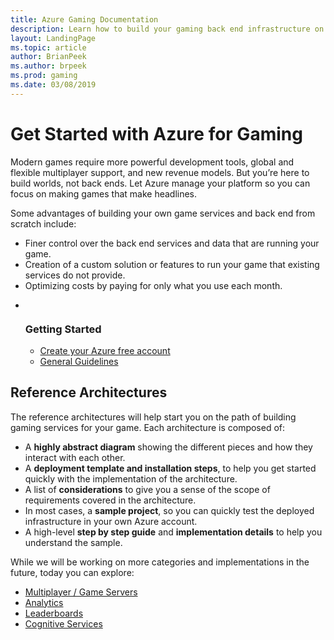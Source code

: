 ```yaml
---
title: Azure Gaming Documentation
description: Learn how to build your gaming back end infrastructure on Azure with reference architectures, samples, and more
layout: LandingPage
ms.topic: article
author: BrianPeek
ms.author: brpeek
ms.prod: gaming
ms.date: 03/08/2019
---
```


# Get Started with Azure for Gaming

Modern games require more powerful development tools, global and flexible multiplayer support, and new revenue models. But you’re here to build worlds, not back ends. Let Azure manage your platform so you can focus on making games that make headlines.

Some advantages of building your own game services and back end from scratch include:

* Finer control over the back end services and data that are running your game.
* Creation of a custom solution or features to run your game that existing services do not provide.
* Optimizing costs by paying for only what you use each month.

<ul class="cardsFTitle panelContent">
    <li>
        <div class="cardSize">
            <div class="cardPadding">
                <div class="card">
                    <div class="cardImageOuter">
                        <div class="cardImage">
                            <img src="https://docs.microsoft.com/media/common/i_get-started.svg" alt="" />
                        </div>
                    </div>
                    <div class="cardText">
                        <h3>Getting Started</h3>
                        <ul>
                            <li><a href="https://aka.ms/azfreegamedev">Create your Azure free account</a></li>
                            <li><a href="reference-architectures/general-guidelines.md">General Guidelines</a></li>
                        </ul>
                    </div>
                </div>
            </div>
        </div>
    </li>
</ul>

## Reference Architectures

The reference architectures will help start you on the path of building gaming services for your game. Each architecture is composed of:

* A **highly abstract diagram** showing the different pieces and how they interact with each other.
* A **deployment template and installation steps**, to help you get started quickly with the implementation of the architecture.
* A list of **considerations** to give you a sense of the scope of requirements covered in the architecture.
* In most cases, a **sample project**, so you can quickly test the deployed infrastructure in your own Azure account.
* A high-level **step by step guide** and **implementation details** to help you understand the sample.

While we will be working on more categories and implementations in the future, today you can explore:

* [Multiplayer / Game Servers](reference-architectures/multiplayer.md)
* [Analytics](reference-architectures/analytics.md)
* [Leaderboards](reference-architectures/leaderboard.md)
* [Cognitive Services](reference-architectures/cognitive.md)